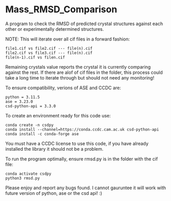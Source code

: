 # Mass_RMSD_Comparison
A program to check the RMSD of predicted crystal structures against each other or experimentally determined structures. 

NOTE: This will iterate over all cif files in a forward fashion:

```
file1.cif vs file2.cif --- file(n).cif
file2.cif vs file3.cif --- file(n).cif
file(n-1).cif vs filen.cif
```

Remaining crystals value reports the crystal it is currently comparing against the rest. If there are alof of cif files in the folder, this process could take a long time to iterate through but should not need any monitoring! 

To ensure compatibility, verions of ASE and CCDC are:
```
python = 3.11.5
ase = 3.23.0
csd-python-api = 3.3.0
```

To create an environment ready for this code use:

```
conda create -n csdpy
conda install --channel=https://conda.ccdc.cam.ac.uk csd-python-api
conda install -c conda-forge ase
```

You must have a CCDC license to use this code, if you have already installed the library it should not be a problem. 

To run the program optimally, ensure rmsd.py is in the folder with the cif file:
```
conda activate csdpy
python3 rmsd.py
```

Please enjoy and report any bugs found. I cannot gauruntee it will work with future version of python, ase or the csd api! :) 
